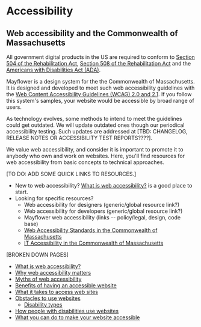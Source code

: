 # Accessibility

## Web accessibility and the Commonwealth of Massachusetts

All government digital products in the US are required to conform to [Section 504 of the Rehabilitation Act](http://www.dol.gov/oasam/regs/statutes/sec504.htm), [Section 508 of the Rehabilitation Act](https://section508.gov/manage/laws-and-policies) and the [Americans with Disabilities Act \(ADA\)](https://www.ada.gov/).

Mayflower is a design system for the the Commonwealth of Massachusetts. It is designed and developed to meet such web accessibility guidelines with the [Web Content Accessibility Guidelines \(WCAG\) 2.0 and 2.1](https://www.w3.org/WAI/standards-guidelines/wcag/). If you follow this system's samples, your website would be accessible by broad range of users.

As technology evolves, some methods to intend to meet the guidelines could get outdated. We will update outdated ones though our periodical accessibility testing. Such updates are addressed at \[TBD: CHANGELOG, RELEASE NOTES OR ACCESSIBILITY TEST REPORTS????\].

We value web accessibility, and consider it is important to promote it to anybody who own and work on websites. Here, you'll find resources for web accessibility from basic concepts to technical approaches.

\[TO DO: ADD SOME QUICK LINKS TO RESOURCES.\]

* New to web accessibility? [What is web accessibility?](https://github.com/massgov/edit-mayflower-docs/tree/e9443646354812c76e7b530175beedce46c7fdc9/docs/guidelines/accessibility/global--accessibility-definition.md) is a good place to start. 
* Looking for specific resources? 
  * Web accessibility for designers \(generic/global resource link?\)
  * Web accessibility for developers \(generic/global resource link?\)
  * Mayflower web accessibility \(links -- policy/legal, design, code base\)
  * [Web Accessibility Standards in the Commonwealth of Massachusetts](https://www.mass.gov/guides/web-accessibility-standards)
  * [IT Accessibility in the Commonwealth of Massachusetts](https://www.mass.gov/it-accessibility)

\[BROKEN DOWN PAGES\]

* [What is web accessibility?](global-accessibility-definition.md)
* [Why web accessibility matters](https://github.com/massgov/edit-mayflower-docs/tree/e9443646354812c76e7b530175beedce46c7fdc9/docs/guidelines/accessibility/global-why-web-accessibility-matters.md)
* [Myths of web accessibility](global-myths-of-accessibilities.md)
* [Benefits of having an accessible website](global-benefits-of-accessible-websites.md)
* [What it takes to access web sites](https://github.com/massgov/edit-mayflower-docs/tree/e9443646354812c76e7b530175beedce46c7fdc9/docs/guidelines/accessibility/global-access-websites.md)
* [Obstacles to use websites](https://github.com/massgov/edit-mayflower-docs/tree/e9443646354812c76e7b530175beedce46c7fdc9/docs/guidelines/accessibility/global-obstacles.md)
  * [Disability types](https://github.com/massgov/edit-mayflower-docs/tree/e9443646354812c76e7b530175beedce46c7fdc9/docs/guidelines/accessibility/global-disability-types.md)
* [How people with disabilities use websites](https://github.com/massgov/edit-mayflower-docs/tree/e9443646354812c76e7b530175beedce46c7fdc9/docs/guidelines/accessibility/global-use-wb-with-disabilities.md)
* [What you can do to make your website accessible](global-implement-accessibility.md)

